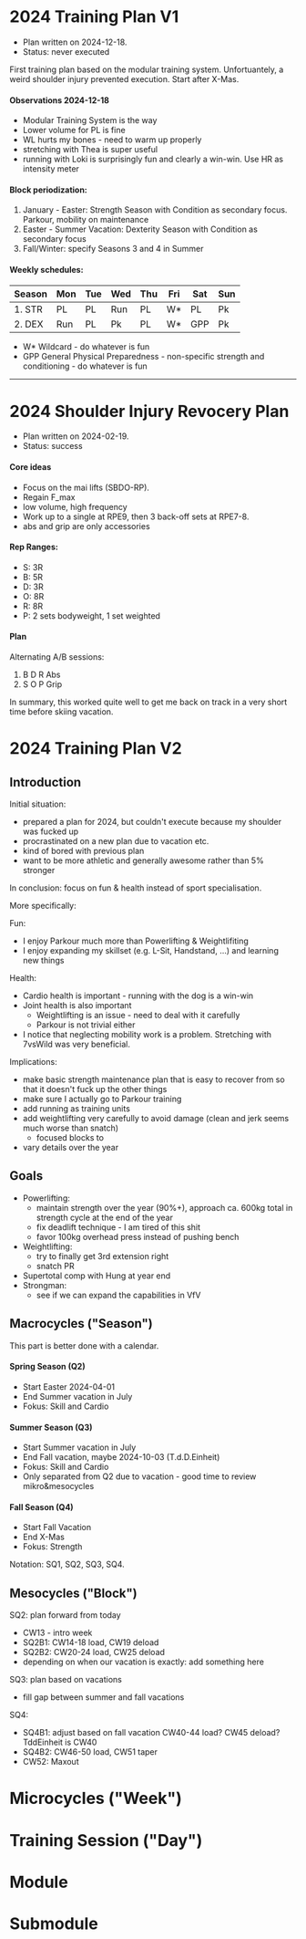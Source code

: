 # 2024 Training Plan V1
- Plan written on 2024-12-18. 
- Status: never executed

First training plan based on the modular training system. Unfortuantely, a weird shoulder injury prevented execution. Start after X-Mas.

#### Observations 2024-12-18
- Modular Training System is the way
- Lower volume for PL is fine
- WL hurts my bones - need to warm up properly
- stretching with Thea is super useful
- running with Loki is surprisingly fun and clearly a win-win. Use HR as intensity meter

#### Block periodization:
1. January - Easter: Strength Season with Condition as secondary focus. Parkour, mobility on maintenance
2. Easter - Summer Vacation: Dexterity Season with Condition as secondary focus
3. Fall/Winter: specify Seasons 3 and 4 in Summer

#### Weekly schedules:
| Season | Mon | Tue | Wed | Thu | Fri | Sat | Sun |
|--------|-----|-----|-----|-----|-----|-----|-----|
| 1. STR | PL  | PL  | Run | PL  | W*  | PL  | Pk  |
| 2. DEX | Run | PL  | Pk  | PL  | W*  | GPP | Pk  |
- W* Wildcard - do whatever is fun
- GPP General Physical Preparedness - non-specific strength and conditioning - do whatever is fun

---

# 2024 Shoulder Injury Revocery Plan
- Plan written on 2024-02-19.
- Status: success

#### Core ideas
- Focus on the mai lifts (SBDO-RP).
- Regain F_max
- low volume, high frequency
- Work up to a single at RPE9, then 3 back-off sets at RPE7-8.
- abs and grip are only accessories

#### Rep Ranges:
- S: 3R
- B: 5R
- D: 3R
- O: 8R
- R: 8R
- P: 2 sets bodyweight, 1 set weighted

#### Plan
Alternating A/B sessions:
1. B D R Abs
2. S O P Grip

In summary, this worked quite well to get me back on track in a very short time before skiing vacation.

# 2024 Training Plan V2
## Introduction
Initial situation:
- prepared a plan for 2024, but couldn't execute because my shoulder was fucked up
- procrastinated on a new plan due to vacation etc.
- kind of bored with previous plan
- want to be more athletic and generally awesome rather than 5% stronger

In conclusion: focus on fun & health instead of sport specialisation.

More specifically:

Fun:
- I enjoy Parkour much more than Powerlifting & Weightlifiting
- I enjoy expanding my skillset (e.g. L-Sit, Handstand, ...) and learning new things

Health:
- Cardio health is important - running with the dog is a win-win
- Joint health is also important
    - Weightlifting is an issue - need to deal with it carefully
    - Parkour is not trivial either
- I notice that neglecting mobility work is a problem. Stretching with 7vsWild was very beneficial.

Implications:
- make basic strength maintenance plan that is easy to recover from so that it doesn't fuck up the other things
- make sure I actually go to Parkour training
- add running as training units
- add weightlifting very carefully to avoid damage (clean and jerk seems much worse than snatch)
    - focused blocks to 
- vary details over the year

## Goals
- Powerlifting:
    - maintain strength over the year (90%+), approach ca. 600kg total in strength cycle at the end of the year
    - fix deadlift technique - I am tired of this shit
    - favor 100kg overhead press instead of pushing bench
- Weightlifting: 
    - try to finally get 3rd extension right
    - snatch PR
- Supertotal comp with Hung at year end
- Strongman:
    - see if we can expand the capabilities in VfV

## Macrocycles ("Season")
This part is better done with a calendar.

#### Spring Season (Q2)
- Start Easter 2024-04-01
- End Summer vacation in July
- Fokus: Skill and Cardio

#### Summer Season (Q3)
- Start Summer vacation in July
- End Fall vacation, maybe 2024-10-03 (T.d.D.Einheit)
- Fokus: Skill and Cardio
- Only separated from Q2 due to vacation - good time to review mikro&mesocycles

#### Fall Season (Q4)
- Start Fall Vacation
- End X-Mas
- Fokus: Strength

Notation: SQ1, SQ2, SQ3, SQ4.

## Mesocycles ("Block")


SQ2: plan forward from today
- CW13 - intro week
- SQ2B1: CW14-18 load, CW19 deload
- SQ2B2: CW20-24 load, CW25 deload
- depending on when our vacation is exactly: add something here

SQ3: plan based on vacations
- fill gap between summer and fall vacations

SQ4:
- SQ4B1: adjust based on fall vacation CW40-44 load? CW45 deload? TddEinheit is CW40
- SQ4B2: CW46-50 load, CW51 taper
- CW52: Maxout

# Microcycles ("Week")

# Training Session ("Day")

# Module

# Submodule
